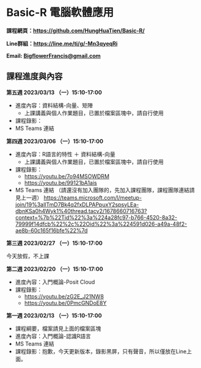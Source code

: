 # Basic-R 電腦軟體應用

**課程網頁：https://github.com/HungHuaTien/Basic-R/**

**Line群組：https://line.me/ti/g/-Mn3qyeqRi**

**Email: BigflowerFrancis@gmail.com**

## 課程進度與內容

**第五週 2023/03/13 （一）15:10-17:00**

- 進度內容：資料結構-向量、矩陣
  - 上課講義與個人作業題目，已置於檔案區塊中，請自行使用
- 課程錄影：  
- MS Teams 連結


**第四週 2023/03/06 （一）15:10-17:00**

- 進度內容：R語言的特性 ＋ 資料結構-向量
  - 上課講義與個人作業題目，已置於檔案區塊中，請自行使用
- 課程錄影：  
  - https://youtu.be/7o94MSOWDRM
  - https://youtu.be/99121bA1ais
- MS Teams 連結 （請還沒有加入團隊的，先加入課程團隊，課程團隊連結請見上一週）
https://teams.microsoft.com/l/meetup-join/19%3aIlTmD7Bk4q2fxDLPAPpuxY2spsyLEa-dbnKSa0h4Wyk1%40thread.tacv2/1678660716763?context=%7b%22Tid%22%3a%224a28fc97-b766-4520-8a32-79999f14dfcb%22%2c%22Oid%22%3a%224591d026-a49a-48f2-ae8b-60c165f16bfe%22%7d

**第三週 2023/02/27 （一）15:10-17:00**

今天放假，不上課

**第二週 2023/02/20 （一）15:10-17:00**

- 進度內容：入門概論-Posit Cloud
- 課程錄影：
  - https://youtu.be/zG2E_J21NW8
  - https://youtu.be/0PmcGNDoE8Y


**第一週 2023/02/13 （一）15:10-17:00**

- 課程綱要，檔案請見上面的檔案區塊
- 進度內容：入門概論-認識R語言
- MS Teams 連結
- 課程錄影：抱歉，今天更新版本，錄影黑屏，只有聲音，所以僅放在Line上面。



